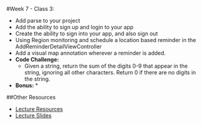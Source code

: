 #Week 7 - Class 3:
* Add parse to your project
* Add the ability to sign up and login to your app
* Create the ability to sign into your app, and also sign out
* Using Region monitoring  and schedule a location based reminder in the AddReminderDetailViewController
* Add a visual map annotation wherever a reminder is added.
* **Code Challenge:** 
	* Given a string, return the sum of the digits 0-9 that appear in the string, ignoring all other characters. Return 0 if there are no digits in the string.
* **Bonus:** 
	* 

##Other Resources
* [Lecture Resources](lecture/)
* [Lecture Slides]()